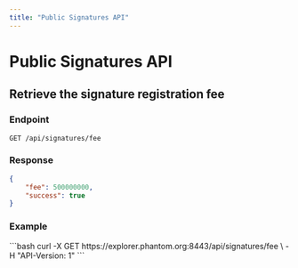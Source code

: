```yaml
---
title: "Public Signatures API"
---
```


# Public Signatures API

## Retrieve the signature registration fee

### Endpoint

```
GET /api/signatures/fee
```

### Response

```json
{
    "fee": 500000000,
    "success": true
}
```

### Example

<request-example>
```bash
curl -X GET https://explorer.phantom.org:8443/api/signatures/fee \
  -H "API-Version: 1"
```
</request-example>

